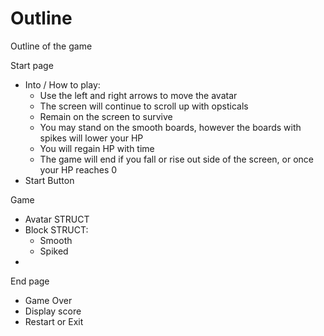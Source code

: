 # Outline
Outline of the game

Start page
- Into / How to play:
  - Use the left and right arrows to move the avatar
  - The screen will continue to scroll up with opsticals
  - Remain on the screen to survive
  - You may stand on the smooth boards, however the boards with spikes will lower your HP
  - You will regain HP with time
  - The game will end if you fall or rise out side of the screen, or once your HP reaches 0
- Start Button


Game
- Avatar STRUCT
- Block STRUCT:
  - Smooth
  - Spiked
- 




End page
- Game Over
- Display score
- Restart or Exit
